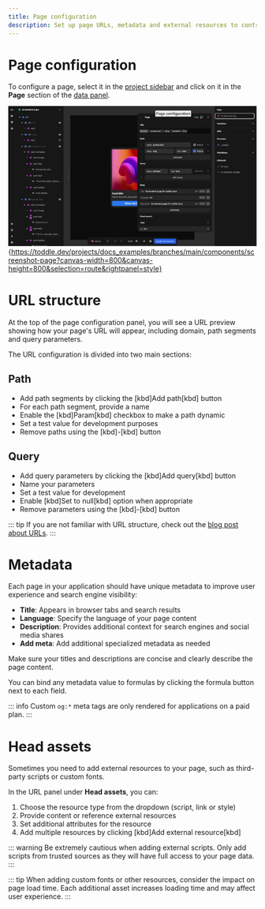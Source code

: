 ```yaml
---
title: Page configuration
description: Set up page URLs, metadata and external resources to control navigation paths, SEO settings and integration with third-party assets.
---
```


# Page configuration

To configure a page, select it in the [project sidebar](/the-editor/project-sidebar) and click on it in the **Page** section of the [data panel](/the-editor/data-panel).

![Page configuration|16/9](page-configuration.webp){https://toddle.dev/projects/docs_examples/branches/main/components/screenshot-page?canvas-width=800&canvas-height=800&selection=route&rightpanel=style}

# URL structure

At the top of the page configuration panel, you will see a URL preview showing how your page's URL will appear, including domain, path segments and query parameters.

The URL configuration is divided into two main sections:

## Path

- Add path segments by clicking the [kbd]Add path[kbd] button
- For each path segment, provide a name
- Enable the [kbd]Param[kbd] checkbox to make a path dynamic
- Set a test value for development purposes
- Remove paths using the [kbd]-[kbd] button

## Query

- Add query parameters by clicking the [kbd]Add query[kbd] button
- Name your parameters
- Set a test value for development
- Enable [kbd]Set to null[kbd] option when appropriate
- Remove parameters using the [kbd]-[kbd] button

::: tip
If you are not familiar with URL structure, check out the [blog post about URLs](https://toddle.dev/blog/urls-how-do-they-really-work).
:::

# Metadata

Each page in your application should have unique metadata to improve user experience and search engine visibility:

- **Title**: Appears in browser tabs and search results
- **Language**: Specify the language of your page content
- **Description**: Provides additional context for search engines and social media shares
- **Add meta**: Add additional specialized metadata as needed

Make sure your titles and descriptions are concise and clearly describe the page content.

You can bind any metadata value to formulas by clicking the formula button next to each field.

::: info
Custom `og:*` meta tags are only rendered for applications on a paid plan.
:::

# Head assets

Sometimes you need to add external resources to your page, such as third-party scripts or custom fonts.

In the URL panel under **Head assets**, you can:

1. Choose the resource type from the dropdown (script, link or style)
2. Provide content or reference external resources
3. Set additional attributes for the resource
4. Add multiple resources by clicking [kbd]Add external resource[kbd]

::: warning
Be extremely cautious when adding external scripts. Only add scripts from trusted sources as they will have full access to your page data.
:::

::: tip
When adding custom fonts or other resources, consider the impact on page load time. Each additional asset increases loading time and may affect user experience.
:::
